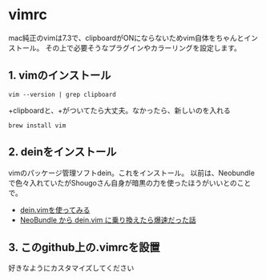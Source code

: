 vimrc
=====

mac純正のvimは7.3で、clipboardがONにならないためvim自体をちゃんとインストール。
その上で必要そうなプラグインやカラーリングを設定します。

## 1. vimのインストール

```
vim --version | grep clipboard
```
+clipboardと、+がついてたら大丈夫。なかったら、新しいのを入れる

```
brew install vim
```

## 2. deinをインストール

vimのパッケージ管理ソフトdein。これをインストール。
以前は、Neobundleで色々入れていたがShougoさん自身が暗黒の力を使ったほうがいいとのことで。

* [dein.vimを使ってみる](http://qiita.com/yoza/items/2f8bd33a18225754f346)
* [NeoBundle から dein.vim に乗り換えたら爆速だった話](http://qiita.com/yoza/items/2f8bd33a18225754f346)

## 3. このgithub上の.vimrcを設置

好きなようにカスタマイズしてください

